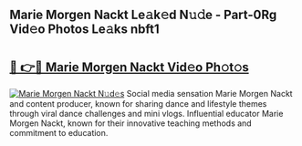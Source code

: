 ## Marie Morgen Nackt Le𝚊k𝚎d N𝚞𝚍e - Part-0Rg Vid𝚎o Photos Le𝚊ks nbft1

# <h2><a href="http://fbaskjz.evod.top/?m=Marie+Morgen+Nackt">🔗 👉🔴 Marie Morgen Nackt Vid𝚎o Ph𝚘t𝚘s</a></h2>

[![Marie Morgen Nackt N𝚞d𝚎s](https://i.imgur.com/8V9OHl7.gif)](http://fbaskjz.evod.top/?m=Marie+Morgen+Nackt)
Social media sensation Marie Morgen Nackt and content producer, known for sharing dance and lifestyle themes through viral dance challenges and mini vlogs. Influential educator Marie Morgen Nackt, known for their innovative teaching methods and commitment to education. 

